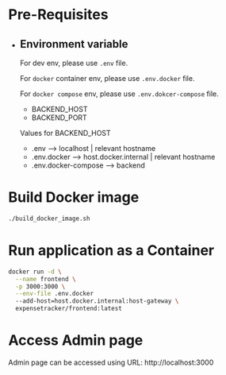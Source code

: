 # Pre-Requisites

- ## Environment variable
    For dev env, please use ```.env``` file.
    
    For ```docker``` container env, please use ```.env.docker``` file.
    
    For ```docker compose``` env, please use ```.env.dokcer-compose``` file.
    - BACKEND_HOST
    - BACKEND_PORT

    Values for BACKEND_HOST
    - .env --> localhost | relevant hostname
    - .env.docker --> host.docker.internal | relevant hostname
    - .env.docker-compose --> backend

# Build Docker image
```bash
./build_docker_image.sh
```

# Run application as a Container
```bash
docker run -d \
  --name frontend \
  -p 3000:3000 \
  --env-file .env.docker
  --add-host=host.docker.internal:host-gateway \
  expensetracker/frontend:latest
```

# Access Admin page
Admin page can be accessed using URL: http://localhost:3000